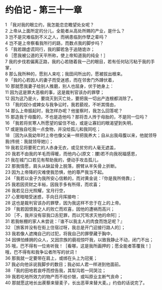 # 约伯记 - 第三十一章
  
 1 「我对我的眼立约，我怎能恋恋瞻望处女呢？  
 2 上帝从上面所定的分儿，全能者从高处所赐的产业，是什么？  
 3 岂不是灾难临到不义之人，而祸患临到作孽之辈吗？  
 4 岂不是上帝察看我所行的路，而数点我的脚步吗？  
 5 「我若跟虚谎同行，我的脚若急于追随诡诈；  
 6 ［愿我被公道的天平所称，使上帝知道我的纯全！］  
 7 我的步伐若偏离正路，我的心若随着我一己的眼目，若有任何玷污粘于我的手掌，  
 8 那么我所种的，愿别人来吃；我田间所出的，愿被拔出根来。  
 9 「我的心若因人的妻子而受迷惑，而在邻舍门外蹲伏着，  
 10 那就愿我妻子给别人推磨，别人也屈身，伏于她身上：  
 11 因为这是罪大恶极的事，这是裁判官该办的罪孽；  
 12 因为这乃是火，要烧灭到灭亡处，要把我一切出产连根都消除了。  
 13 「我的奴仆或婢女与我争讼时，我若藐视，不听其情由，  
 14 那么上帝振起时，我怎样办呢？他鉴察时，我怎么回答呢？  
 15 那造我于母腹的，不也是造他吗？那将吾人抟于母胎的，不是同一位吗？  
 16 「我若将贫寒人所愿望的留住不给，或是让寡妇的眼渴望到失明，  
 17 或是独自吃我一点食物，并没给孤儿和我同吃；  
 18 ［因为从我幼年时上帝也像父亲一样把我养大；自从出我母腹以来，他就领导我(传统：我就领导她)］；  
 19 我若见将要死亡的人赤身无衣，或见贫穷的人毫无遮盖，  
 20 我若不由我的羊毛而得暖，而他内心(原文：腰)若不向我祝福感恩，  
 21 我在城门口若见有帮助我的，便动手攻击孤儿，  
 22 那我情愿，肩头从缺盆骨上脱落，膀臂从羊矢骨上折断。  
 23 因为上帝降的灾难使我恐惧，他的尊严我当不起。  
 24 「我若以金子为我所安心信赖的，而对黄金说：『你是我所倚靠』；  
 25 我若因资财之丰裕，因我手多有所得，而欢喜；  
 26 我若见日光照耀，宝月行空，  
 27 心里暗暗受迷惑，手向日月挥接吻：  
 28 这也是裁判官该办的罪孽，因为我这样不忠于在上的上帝。  
 29 「我若因恨我之人的败亡而欢喜，因他的遭祸而高兴；  
 30 ［不，我并没有容我口舌犯罪，而以咒骂求灭他的命阿］；  
 31 若我帐棚的家人未尝说：『谁不以我主人的肉食而饱足呢？』  
 32 ［旅客并没有在街上住宿过呀，我总是开门迎接行路人的］；  
 33 我若像人遮掩自己的过犯，将我自己的罪孽藏于胸中，  
 34 因惧怕蜂拥的众人，又因宗族的藐视惊吓我，以致我静止不动，闭门不出；  
 35 哦，巴不得有一位肯听我！［看哪，这是我所画押的；愿全能者答覆我！］哦，巴不得有和我争讼者所写的状词！  
 36 那我就一定要带在肩上，或绑在头上为冠冕；  
 37 我必向他诉说我脚步的数目；我必如人君一样进到他面前。  
 38 「我的田地若哀呼而控告我，其犁沟若一同哭泣；  
 39 我若吃地所效力的物产而不给价银，或叫原业主断气丧命；  
 40 那就愿这地长出蒺藜来替麦子，长出恶草来替大麦。」约伯的话说完了。